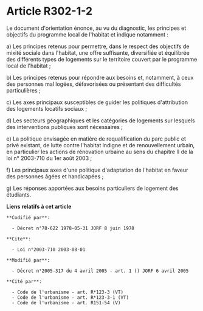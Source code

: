 # Article R302-1-2

Le document d'orientation énonce, au vu du diagnostic, les principes et objectifs du programme local de l'habitat et indique
notamment :

a) Les principes retenus pour permettre, dans le respect des objectifs de mixité sociale dans l'habitat, une offre
suffisante, diversifiée et équilibrée des différents types de logements sur le territoire couvert par le programme local de
l'habitat ;

b) Les principes retenus pour répondre aux besoins et, notamment, à ceux des personnes mal logées, défavorisées ou présentant
des difficultés particulières ;

c) Les axes principaux susceptibles de guider les politiques d'attribution des logements locatifs sociaux ;

d) Les secteurs géographiques et les catégories de logements sur lesquels des interventions publiques sont nécessaires ;

e) La politique envisagée en matière de requalification du parc public et privé existant, de lutte contre l'habitat indigne
et de renouvellement urbain, en particulier les actions de rénovation urbaine au sens du chapitre II de la loi n° 2003-710 du
1er août 2003 ;

f) Les principaux axes d'une politique d'adaptation de l'habitat en faveur des personnes âgées et handicapées ;

g) Les réponses apportées aux besoins particuliers de logement des étudiants.

**Liens relatifs à cet article**

	**Codifié par**:

	  - Décret n°78-622 1978-05-31 JORF 8 juin 1978

	**Cite**:

	  - Loi n°2003-710 2003-08-01

	**Modifié par**:

	  - Décret n°2005-317 du 4 avril 2005 - art. 1 () JORF 6 avril 2005

	**Cité par**:

	  - Code de l'urbanisme - art. R*123-3 (VT)
	  - Code de l'urbanisme - art. R*123-3-1 (VT)
	  - Code de l'urbanisme - art. R151-54 (V)
